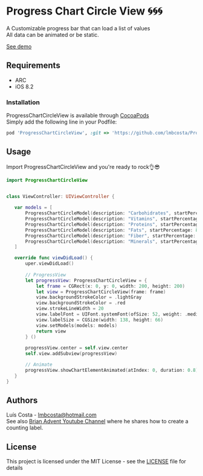 # Progress Chart Circle View :cyclone::cyclone::cyclone:

A Customizable progress bar that can load a list of values <br/>
All data can be animated or be static.

[See demo](https://gfycat.com/gifs/detail/regularelegantgreyhounddog)

## Requirements
* ARC
* iOS 8.2


### Installation
ProgressChartCircleView is available through [CocoaPods](https://cocoapods.org)<br/>
Simply add the following line in your Podfile:
```ruby
pod 'ProgressChartCircleView', :git => 'https://github.com/lmbcosta/ProgressChartCircleView.git'
```


## Usage
Import ProgressChartCircleView and you're ready to rock:ok_hand::sunglasses:
 
 ```Swift
import ProgressChartCircleView


class ViewController: UIViewController {
    
    var models = [
        ProgressChartCircleModel(description: "Carbohidrates", startPercentage: 0, endPercentage: 55),
        ProgressChartCircleModel(description: "Vitamins", startPercentage: 55, endPercentage: 59),
        ProgressChartCircleModel(description: "Proteins", startPercentage: 59, endPercentage: 81),
        ProgressChartCircleModel(description: "Fats", startPercentage: 81, endPercentage: 93),
        ProgressChartCircleModel(description: "Fiber", startPercentage: 93, endPercentage: 97),
        ProgressChartCircleModel(description: "Minerals", startPercentage: 97, endPercentage: 100)
    ]

    override func viewDidLoad() {
        uper.viewDidLoad()
        
        // ProgressView
        let progressView: ProgressChartCircleView = {
            let frame = CGRect(x: 0, y: 0, width: 200, height: 200)
            let view = ProgressChartCircleView(frame: frame)
            view.backgroundStrokeColor = .lightGray
            view.backgroundStrokeColor = .red
            view.strokeLineWidth = 20
            view.labelFont = UIFont.systemFont(ofSize: 52, weight: .medium)
            view.labelSize = CGSize(width: 138, height: 66)
            view.setModels(models: models)
            return view
        } ()
        
        progressView.center = self.view.center
        self.view.addSubview(progressView)

        // Animate
        progressView.showChartElementAnimated(atIndex: 0, duration: 0.8)
    }
}

 ```


## Authors
Luís Costa - lmbcosta@hotmail.com<br/>
See also [Brian Advent Youtube Channel](https://www.youtube.com/channel/UCysEngjfeIYapEER9K8aikw) where he shares how to create a counting label.

## License
This project is licensed under the MIT License - see the [LICENSE](https://github.com/lmbcosta/ProgressChartCircleView/blob/master/LICENSE) file for details


